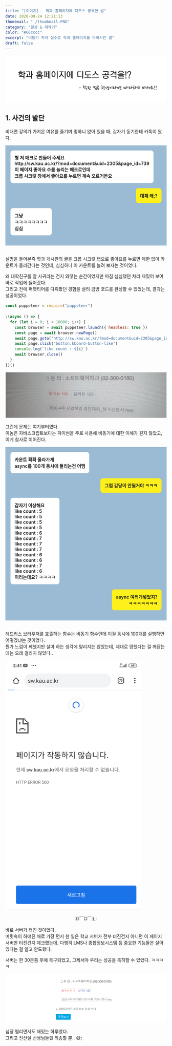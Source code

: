 ```yaml
---
title: "[이야기] - 학과 홈페이지에 디도스 공격한 썰"
date: 2020-09-24 12:21:13
thumbnail: "./thumbnail.PNG"
category: "일상 & 제작기"
color: "#66cccc"
excerpt: "비동기 처리 실수로 학과 홈페이지를 마비시킨 썰"
draft: false
---
```


<style>
.kakaotalk__background {
    background-color: #9bbbd4;
    padding: 1rem;
}
.kakaotalk__yourTalk {
    font-weight: 600;
    display: inline-block;
    box-sizing: border-box;
    margin-bottom: 1rem;
    background-color: white;
    padding: 0.8rem;
    border-radius: 8px;
}
.kakaotalk__myTalk {
    font-weight: 600;
    display: inline-block;
    background-color: #fef01b;
    margin-bottom: 1rem;
    padding: 0.8rem;
    text-align:right;
    border-radius: 8px;
}
</style>

![thumbnail](./thumbnail.PNG)

## 1. 사건의 발단

비대면 강의가 가져온 여유를 즐기며 멍하니 앉아 있을 때, 갑자기 동기한테 카톡이 왔다.

<div class = "kakaotalk__background">
<div class = "kakaotalk__yourTalk">형 저 매크로 만들어 주세요<br>
<a>http://sw.kau.ac.kr/?mod=document&uid=2305&page_id=739</a><br>이 페이지 좋아요 수를 늘리는 매크로인데<br>크롬 시크릿 창에서 좋아요를 누르면 계속 오르거든요</div>

<div style = "text-align:right;">
<div class = "kakaotalk__myTalk">대체 왜;?</div>
</div>

<div class = "kakaotalk__yourTalk">
그냥<br>
ㅋㅋㅋㅋㅋㅋㅋㅋ<br>
심심<br>
</div>
</div>
<br>

설명을 들어본즉 학과 게시판의 글을 크롬 시크릿 탭으로 좋아요를 누르면 제한 없이 카운트가 올라간다는 것인데, 심심하니 이 카운트를 늘려 보자는 것이었다.

왜 대학친구를 잘 사귀라는 건지 와닿는 순간이었지만 마침 심심했던 차라 재밌어 보여 바로 작업에 들어갔다.  
그리고 전에 퍼펫티어를 다뤄봤던 경험을 살려 금방 코드를 완성할 수 있었는데, 결과는 성공이었다.

```js
const puppeteer = require("puppeteer")

;(async () => {
  for (let i = 0; i < 10000; i++) {
    const browser = await puppeteer.launch({ headless: true })
    const page = await browser.newPage()
    await page.goto("http://sw.kau.ac.kr/?mod=document&uid=2305&page_id=739")
    await page.click("button.kboard-button-like")
    console.log(`like count : ${i}`)
    await browser.close()
  }
})()
```

![success](./success.PNG)

그런데 문제는 여기부터였다.  
이놈은 자바스크립트보다는 파이썬을 주로 사용해 비동기에 대한 이해가 깊지 않았고, 이게 참사로 이어진다.

<div class = "kakaotalk__background">
<div class = "kakaotalk__yourTalk">카운트 확확 올라가게<br>async를 100개 동시에 돌리는건 어떰<br></div>

<div style = "text-align:right;">
<div class = "kakaotalk__myTalk">그럼 감당이 안될거야 ㅋㅋㅋ</div>
</div>

<div class = "kakaotalk__yourTalk">
갑자기 이상해요<br>
like count : 5<br>
like count : 5<br>
like count : 5<br>
like count : 5<br>
like count : 6<br>
like count : 7<br>
like count : 7<br>
like count : 7<br>
like count : 6<br>
like count : 6<br>
like count : 7<br>
like count : 6<br>
이러는데요? ㅋㅋㅋㅋ<br>
</div>
<div style = "text-align:right;">
<div class = "kakaotalk__myTalk">async 여러개넣었지?<br>
ㅋㅋㅋㅋㅋㅋㅋ
</div>
</div>
</div>
<br/>

헤드리스 브라우저를 호출하는 함수는 비동기 함수인데 이걸 동시에 100개를 실행하면 어떻겠냐는 것이었다.  
뭔가 느낌이 쎄했지만 설마 하는 생각에 말리지는 않았는데, 제대로 망했다는 걸 깨닫는 데는 오래 걸리지 않았다..

![dead](./dead.PNG)

<div style = "text-align: center; margin-bottom: 1rem; font-size: 0.8rem">Σ(￣□￣;);;</div>

바로 서버가 터진 것이었다.  
머릿속이 하얘진 채로 가장 먼저 한 일은 학교 서버가 전부 터진건지 아니면 이 페이지 서버만 터진건지 체크했는데, 다행히 LMS나 종합정보시스템 등 중요한 기능들은 살아 있다는 걸 알고 안도했다.

서버는 한 30분쯤 후에 복구되었고, 그제서야 우리는 성공을 축하할 수 있었다. ㅋㅋㅋㅋ

![result](./result.PNG)

심장 떨리면서도 재밌는 하루였다.  
그리고 전산실 선생님들껜 죄송할 뿐.. 😅;
